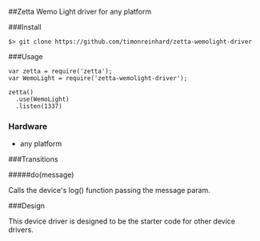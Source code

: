 ##Zetta Wemo Light driver for any platform

###Install

```
$> git clone https://github.com/timonreinhard/zetta-wemolight-driver
```

###Usage

```
var zetta = require('zetta');
var WemoLight = require('zetta-wemolight-driver');

zetta()
  .use(WemoLight)
  .listen(1337)
```

### Hardware

* any platform

###Transitions

#####do(message)

Calls the device's log() function passing the message param.

###Design

This device driver is designed to be the starter code for other device drivers.
